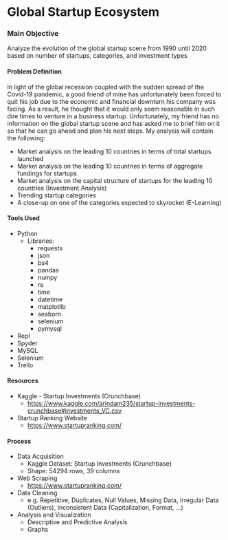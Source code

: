# Global Startup Ecosystem

### Main Objective
Analyze the evolution of the global startup scene from 1990 until 2020 based on number of startups, categories, and investment types

#### Problem Definition
In light of the global recession coupled with the sudden spread of the Covid-19 pandemic, a good friend of mine has unfortunately been forced to quit his job due to the economic and financial downturn his company was facing. As a result, he thought that it would only seem reasonable in such dire times to venture in a business startup. Unfortunately, my friend has no information on the global startup scene and has asked me to brief him on it so that he can go ahead and plan his next steps. My analysis will contain the following:

- Market analysis on the leading 10 countries in terms of total startups launched
- Market analysis on the leading 10 countries in terms of aggregate fundings for startups
- Market analysis on the capital structure of startups for the leading 10 countries (Investment Analysis)
- Trending startup categories
- A close-up on one of the categories expected to skyrocket (E-Learning) 

#### Tools Used
- Python
  - Libraries:
    - requests
    - json
    - bs4
    - pandas
    - numpy
    - re
    - time
    - datetime 
    - matplotlib
    - seaborn
    - selenium
    - pymysql
- Repl
- Spyder
- MySQL
- Selenium
- Trello

#### Resources
- Kaggle - Startup Investments (Crunchbase)
  - https://www.kaggle.com/arindam235/startup-investments-crunchbase#investments_VC.csv
- Startup Ranking Website
  - https://www.startupranking.com/

#### Process
- Data Acquisition
  - Kaggle Dataset: Startup Investments (Crunchbase)
  - Shape: 54294 rows, 39 columns 
- Web Scraping
  - https://www.startupranking.com/
- Data Cleaning
  - e.g. Repetitive, Duplicates, Null Values, Missing Data, Irregular Data (Outliers), Inconsistent Data (Capitalization, Format, ...)
- Analysis and Visualization
  - Descriptive and Predictive Analysis
  - Graphs 


